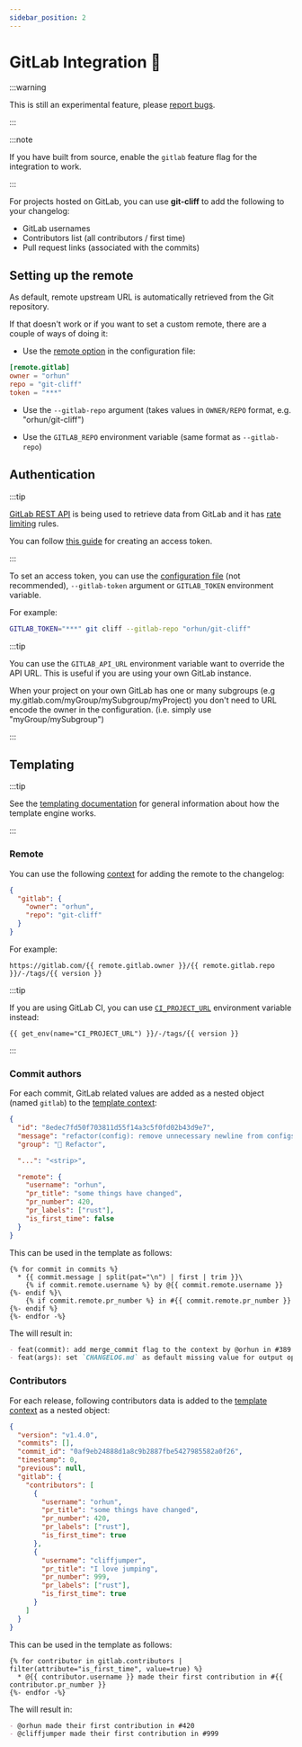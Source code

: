 ```yaml
---
sidebar_position: 2
---
```


# GitLab Integration 🦊

:::warning

This is still an experimental feature, please [report bugs](https://github.com/orhun/git-cliff/issues/new/choose).

:::

:::note

If you have built from source, enable the `gitlab` feature flag for the integration to work.

:::

For projects hosted on GitLab, you can use **git-cliff** to add the following to your changelog:

- GitLab usernames
- Contributors list (all contributors / first time)
- Pull request links (associated with the commits)

## Setting up the remote

As default, remote upstream URL is automatically retrieved from the Git repository.

If that doesn't work or if you want to set a custom remote, there are a couple of ways of doing it:

- Use the [remote option](/docs/configuration/remote) in the configuration file:

```toml
[remote.gitlab]
owner = "orhun"
repo = "git-cliff"
token = "***"
```

- Use the `--gitlab-repo` argument (takes values in `OWNER/REPO` format, e.g. "orhun/git-cliff")

- Use the `GITLAB_REPO` environment variable (same format as `--gitlab-repo`)

## Authentication

:::tip

[GitLab REST API](https://docs.gitlab.com/ee/api/rest/) is being used to retrieve data from GitLab and it has [rate limiting](https://docs.gitlab.com/ee/security/rate_limits.html) rules.

You can follow [this guide](https://docs.gitlab.com/ee/user/profile/personal_access_tokens.html) for creating an access token.

:::

To set an access token, you can use the [configuration file](/docs/configuration/remote) (not recommended), `--gitlab-token` argument or `GITLAB_TOKEN` environment variable.

For example:

```bash
GITLAB_TOKEN="***" git cliff --gitlab-repo "orhun/git-cliff"
```

:::tip

You can use the `GITLAB_API_URL` environment variable want to override the API URL. This is useful if you are using your own GitLab instance.

When your project on your own GitLab has one or many subgroups (e.g my.gitlab.com/myGroup/mySubgroup/myProject) you don't need to URL encode the owner in the configuration. (i.e. simply use "myGroup/mySubgroup")

:::

## Templating

:::tip

See the [templating documentation](/docs/category/templating) for general information about how the template engine works.

:::

### Remote

You can use the following [context](/docs/templating/context) for adding the remote to the changelog:

```json
{
  "gitlab": {
    "owner": "orhun",
    "repo": "git-cliff"
  }
}
```

For example:

```jinja2
https://gitlab.com/{{ remote.gitlab.owner }}/{{ remote.gitlab.repo }}/-/tags/{{ version }}
```

:::tip

If you are using GitLab CI, you can use [`CI_PROJECT_URL`](https://docs.gitlab.com/ee/ci/variables/predefined_variables.html) environment variable instead:

```jinja2
{{ get_env(name="CI_PROJECT_URL") }}/-/tags/{{ version }}
```

:::

### Commit authors

For each commit, GitLab related values are added as a nested object (named `gitlab`) to the [template context](/docs/templating/context):

```json
{
  "id": "8edec7fd50f703811d55f14a3c5f0fd02b43d9e7",
  "message": "refactor(config): remove unnecessary newline from configs\n",
  "group": "🚜 Refactor",

  "...": "<strip>",

  "remote": {
    "username": "orhun",
    "pr_title": "some things have changed",
    "pr_number": 420,
    "pr_labels": ["rust"],
    "is_first_time": false
  }
}
```

This can be used in the template as follows:

```
{% for commit in commits %}
  * {{ commit.message | split(pat="\n") | first | trim }}\
    {% if commit.remote.username %} by @{{ commit.remote.username }}{%- endif %}\
    {% if commit.remote.pr_number %} in #{{ commit.remote.pr_number }}{%- endif %}
{%- endfor -%}
```

The will result in:

```md
- feat(commit): add merge_commit flag to the context by @orhun in #389
- feat(args): set `CHANGELOG.md` as default missing value for output option by @sh-cho in #354
```

### Contributors

For each release, following contributors data is added to the [template context](/docs/templating/context) as a nested object:

```json
{
  "version": "v1.4.0",
  "commits": [],
  "commit_id": "0af9eb24888d1a8c9b2887fbe5427985582a0f26",
  "timestamp": 0,
  "previous": null,
  "gitlab": {
    "contributors": [
      {
        "username": "orhun",
        "pr_title": "some things have changed",
        "pr_number": 420,
        "pr_labels": ["rust"],
        "is_first_time": true
      },
      {
        "username": "cliffjumper",
        "pr_title": "I love jumping",
        "pr_number": 999,
        "pr_labels": ["rust"],
        "is_first_time": true
      }
    ]
  }
}
```

This can be used in the template as follows:

```
{% for contributor in gitlab.contributors | filter(attribute="is_first_time", value=true) %}
  * @{{ contributor.username }} made their first contribution in #{{ contributor.pr_number }}
{%- endfor -%}
```

The will result in:

```md
- @orhun made their first contribution in #420
- @cliffjumper made their first contribution in #999
```
